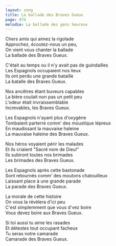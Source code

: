 ```yaml
---
layout: song
title: La ballade des Braves Gueux
page: 874
melodie: La ballade des gens heureux
---
```


Chers amis qui aimez la rigolade  
Approchez, écoutez-nous un peu,  
On vient vous chanter la ballade  
La ballade des Braves Gueux.  

C'était au temps ou il n'y avait pas de guindailles  
Les Espagnols occupaient nos lieux  
Ils ont perdu une grande bataille  
La batalle des Braves Gueux.  

Nos ancêtres étant buveurs capables  
La bière coulait non pas un petit peu  
L'odeur était invraissemblable  
Increvables, les Braves Gueux.  

Les Espagnols n'ayant plus d'oxygène  
Tombaient parterre comm' des moustique lépreux  
En maudissant la mauvaise haleine  
La mauvaise haleine des Braves Gueux.  

Nos héros voyaient périr les malades  
Et ils criaient "Sacré nom de Dieu!"  
Ils subiront toutes nos brimades  
Les brimades des Braves Gueux.  

Les Espagnols après cette bastonade  
Sont retournés comm' des moutons chatouilleux  
Laissant place à une grande parade  
La parade des Braves Gueux.  

La morale de cette histoire  
On vous la révélera d'ici peu  
C'est simplemment que vous d'vez boire  
Vous devez boire aux Braves Gueux.  

Si toi aussi tu aime les rasades  
Et détestes tout occupant facheux  
Tu seras notre camarade  
Camarade des Braves Gueux.  
